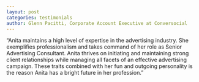 ```yaml
---
layout: post
categories: testimonials
author: Glenn Pacitti, Corporate Account Executive at Conversocial
---
```


“Anita maintains a high level of expertise in the advertising industry. She exemplifies professionalism and takes command of her role as Senior Advertising Consultant. Anita thrives on initiating and maintaining strong client relationships while managing all facets of an effective advertising campaign. These traits combined with her fun and outgoing personality is the reason Anita has a bright future in her profession.”
